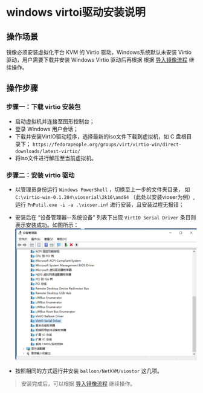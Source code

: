 # windows virtoi驱动安装说明

## 操作场景
镜像必须安装虚拟化平台 KVM 的 Virtio 驱动。Windows系统默认未安装 Virtio 驱动，用户需要下载并安装 Windows Virtio 驱动后再根据 根据 [导入镜像流程](https://docs.ucloud.cn/UCloudStack_v2.x/customimage/README?id=_3-导入镜像流程) 继续操作。

## 操作步骤


### 步骤一：下载 virtio 安装包
* 启动虚拟机并连接至图形控制台；
*  登录 Windows 用户会话；
* 下载并安装VirtIO驱动程序，选择最新的iso文件下载到虚拟机，如 C 盘根目录下；
`https://fedorapeople.org/groups/virt/virtio-win/direct-downloads/latest-virtio/`
*  将iso文件进行解压至当前虚拟机。

### 步骤二：安装 virtio 驱动

*  以管理员身份运行 `Windows PowerShell` ，切换至上一步的文件夹目录， 如
`C:\virtio-win-0.1.204\vioserial\2k16\amd64` （此处以安装vioser为例）, 运行 `PnPutil.exe -i -a .\vioser.inf` 进行安装，且安装过程无报错；
*  安装后在 “设备管理器--系统设备” 列表下出现 `VirtIO Serial Driver` 条目则表示安装成功。如图所示：
    ![virtio](../images/customimage/virtio.png)

* 按照相同的方式运行并安装 `balloon/NetKVM/viostor` 这几项。


> 安装完成后，可以根据 [导入镜像流程](https://docs.ucloud.cn/UCloudStack_v2.x/customimage/README?id=_3-导入镜像流程) 继续操作。